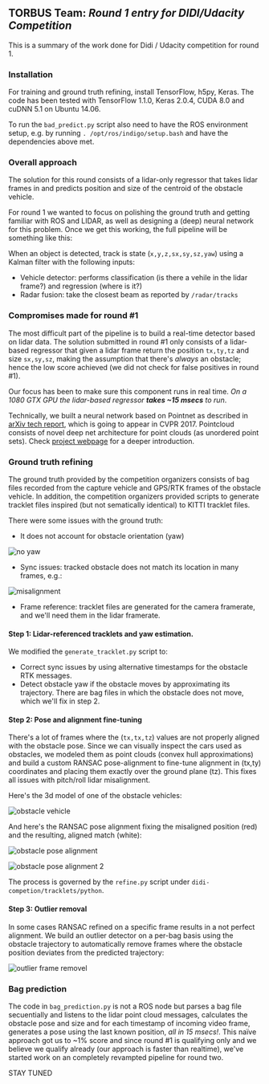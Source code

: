 ## TORBUS Team: *Round 1 entry for DIDI/Udacity Competition*

This is a summary of the work done for Didi / Udacity competition for round 1.

### Installation

For training and ground truth refining, install TensorFlow, h5py, Keras. The code has been tested with TensorFlow 1.1.0, Keras 2.0.4, CUDA 8.0 and cuDNN 5.1 on Ubuntu 14.06.

To run the `bad_predict.py` script also need to have the ROS environment setup, e.g. by running `. /opt/ros/indigo/setup.bash` and have the dependencies above met.

### Overall approach

The solution for this round consists of a lidar-only regressor that takes lidar frames in and predicts position and size of the centroid of the obstacle vehicle.

For round 1 we wanted to focus on polishing the ground truth and getting familiar with ROS and LIDAR, as well as designing a (deep) neural network for this problem. Once we get this working, the full pipeline will be something like this:

When an object is detected, track is state (`x,y,z,sx,sy,sz,yaw`) using a Kalman filter with the following inputs:

- Vehicle detector: performs classification (is there a vehile in the lidar frame?) and regression (where is it?)
- Radar fusion: take the closest beam as reported by `/radar/tracks` 

### Compromises made for round #1

The most difficult part of the pipeline is to build a real-time detector based on lidar data. The solution submitted in round #1 only consists of a lidar-based regressor that given a lidar frame return the position `tx,ty,tz` and size `sx,sy,sz`, making the assumption that there's *always* an obstacle; hence the low score achieved (we did not check for false positives in round #1).

Our focus has been to make sure this component runs in real time. *On a 1080 GTX GPU the lidar-based regressor **takes ~15 msecs** to run*.

Technically, we built a neural network based on Pointnet as described in [arXiv tech report](https://arxiv.org/abs/1612.00593), which is going to appear in CVPR 2017. Pointcloud consists of novel deep net architecture for point clouds (as unordered point sets). Check [project webpage](http://stanford.edu/~rqi/pointnet) for a deeper introduction.

### Ground truth refining

The ground truth provided by the competition organizers consists of bag files recorded from the capture vehicle and GPS/RTK frames of the obstacle vehicle. In addition, the competition organizers provided scripts to generate tracklet files inspired (but not sematically identical) to KITTI tracklet files.

There were some issues with the ground truth:
* It does not account for obstacle orientation (yaw)

![no yaw](./doc/lidar-sync-issues.png)

* Sync issues: tracked obstacle does not match its location in many frames, e.g.:

![misalignment](./doc/lidar-sync-misalign.png)

* Frame reference: tracklet files are generated for the camera framerate, and we'll need them in the lidar framerate.

#### Step 1: Lidar-referenced tracklets and yaw estimation.

We modified the `generate_tracklet.py` script to:
* Correct sync issues by using alternative timestamps for the obstacle RTK messages.
* Detect obstacle yaw if the obstacle moves by approximating its trajectory. There are bag files in which the obstacle does not move, which we'll fix in step 2.

#### Step 2: Pose and alignment fine-tuning

There's a lot of frames where the (`tx,tx,tz`) values are not properly aligned with the obstacle pose. Since we can visually inspect the cars used as obstacles, we modeled them as point clouds (convex hull approximations) and build a custom RANSAC pose-alignment to fine-tune alignment in (tx,ty) coordinates and placing them exactly over the ground plane (tz). This fixes all issues with pitch/roll lidar misalignment.

Here's the 3d model of one of the obstacle vehicles:

![obstacle vehicle](./doc/obstacle-3d-model.png)

And here's the RANSAC pose alignment fixing the misaligned position (red) and the resulting, aligned match (white):

![obstacle pose alignment](./doc/obstacle-pose-alignment.png)

![obstacle pose alignment 2](./doc/obstacle-pose-alignment-2.png)

The process is governed by the `refine.py` script under `didi-competion/tracklets/python`. 

#### Step 3: Outlier removal

In some cases RANSAC refined on a specific frame results in a not perfect alignment. We build an outlier detector on a per-bag basis using the obstacle trajectory to automatically remove frames where the obstacle position deviates from the predicted trajectory:

![outlier frame removel](./doc/1-8f-plot.png)

### Bag prediction

The code in `bag_prediction.py` is not a ROS node but parses a bag file secuentially and listens to the lidar point cloud messages, calculates the obstacle pose and size and for each timestamp of incoming video frame, generates a pose using the last known position, *all in 15 msecs!*. This naïve approach got us to ~1% score and since round #1 is qualifying only and we believe we qualify already (our approach is faster than realtime), we've started work on an completely revampted pipeline for round two.

STAY TUNED
